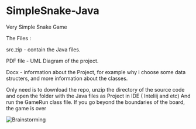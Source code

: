 # SimpleSnake-Java
Very Simple Snake Game

The Files : 

src.zip - contain the Java files. 

PDF file - UML Diagram of the project. 

Docx - information about the Project, for example why i choose some data structers, and more information about the classes.


Only need is to download the repo, unzip the directory of the source code and  open the folder with the Java files as Project in IDE ( Inteliij and etc) And run the GameRun class file. 
If you go beyond the boundaries of the board, the game is over


![Brainstorming](https://github.com/omerqw23451/SimpleSnake-Java/assets/74785129/4bd54812-b847-47dc-8656-f0bbec68417f)
